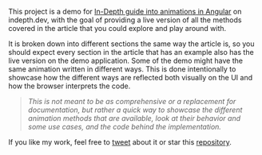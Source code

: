 This project is a demo for [In-Depth guide into animations in Angular](https://indepth.dev/in-depth-guide-into-animations-in-angular) on indepth.dev, with the goal of providing a live version of all the methods covered in the article that you could explore and play around with.

It is broken down into different sections the same way the article is, so you should expect every section in the article that has an example also has the live version on the demo application. Some of the demo might have the same animation written in different ways. This is done intentionally to showcase how the different ways are reflected both visually on the UI and how the browser interprets the code.

> _This is not meant to be as comprehensive or a replacement for documentation, but rather a quick way to showcase the different animation methods that are available, look at their behavior and some use cases, and the code behind the implementation._

If you like my work, feel free to [tweet](https://twitter.com/intent/tweet?text=Explore%20the%20different%20ways%20to%20animate%20your%20Angular%20Apps%20by%20%40williamjuan27%20%23angular%20%23javascript%20%23webdev%0Ahttps%3A%2F%2Fwilliamjuan027.github.io%2Fangular-animations-explorer) about it or star this [repository](https://github.com/williamjuan027/angular-animations-explorer).
